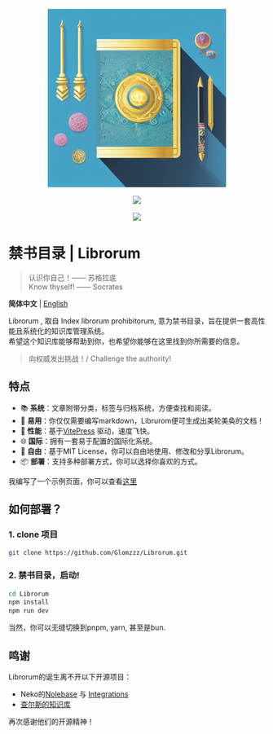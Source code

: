<p align="center">
  <img width="350" src="/root/assets/logo.png">
</p>
<p align="center">
  <a href="https://opensource.org/licenses/MIT"><img src="https://img.shields.io/badge/License-MIT-green.svg" /></a>
</p>

<p align="center">
  <a href="https://discord.gg/RhNEzUxb"><img src="https://img.shields.io/discord/1231864138125545503?style=flat&logo=discord&logoColor=white&label=Discord&color=%23404eed" /></a>
</p>

# 禁书目录 | Librorum
> 认识你自己！—— 苏格拉底  
> Know thyself! —— Socrates

**简体中文** | [English](/README.en.md)

Librorum , 取自 Index librorum prohibitorum, 意为禁书目录，旨在提供一套高性能且系统化的知识库管理系统。  
希望这个知识库能够帮助到你，也希望你能够在这里找到你所需要的信息。

> 向权威发出挑战！/ Challenge the authority!


## 特点

- 📚 **系统**：文章附带分类，标签与归档系统，方便查找和阅读。
- 📝 **易用**：你仅仅需要编写markdown，Librurom便可生成出美轮美奂的文档！
- 🚀 **性能**：基于[VitePress](https://vitepress.dev) 驱动，速度飞快。
- 🌐 **国际**：拥有一套易于配置的国际化系统。
- 🍻 **自由**：基于MIT License，你可以自由地使用、修改和分享Librorum。
- 📦 **部署**：支持多种部署方式，你可以选择你喜欢的方式。
  
我编写了一个示例页面，你可以查看[这里](https://librorum.skillw.com/)

## 如何部署？

### 1. clone 项目

```bash
git clone https://github.com/Glomzzz/Librorum.git
```

### 2. 禁书目录，启动!

```bash
cd Librorum
npm install
npm run dev
```

当然，你可以无缝切换到pnpm, yarn, 甚至是bun.



## 鸣谢

Librorum的诞生离不开以下开源项目：
- Neko的[Nolebase](https://github.com/nolebase/nolebase) 与 [Integrations](https://github.com/nolebase/integrations/blob/main/README.zh-CN.md)
- [查尔斯的知识库](https://github.com/Charles7c/charles7c.github.io)  

再次感谢他们的开源精神！
```